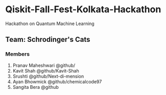 # Qiskit-Fall-Fest-Kolkata-Hackathon

Hackathon on Quantum Machine Learning

## Team: Schrodinger's Cats
### Members
1. Pranav Maheshwari @github/
2. Kavit Shah @github/Kavit-Shah
3. Srushti @github/Next-di-mension
4. Ayan Bhowmick @github/chemicalcode97
5. Sangita Bera @github

